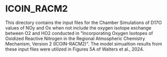 # ICOIN_RACM2
 This directory contains the input files for the Chamber Simulations of D17O values of NOy and Ox when not include the oxygen isotope exchange between O2 and HO2 conducted in "Incorporating Oxygen Isotopes of Oxidized Reactive Nitrogen in the Regional Atmospheric Chemistry Mechanism, Version 2 (ICOIN-RACM2)".  The model simualtion results from these input files were utilized in Figures 5A of Walters et al., 2024.
